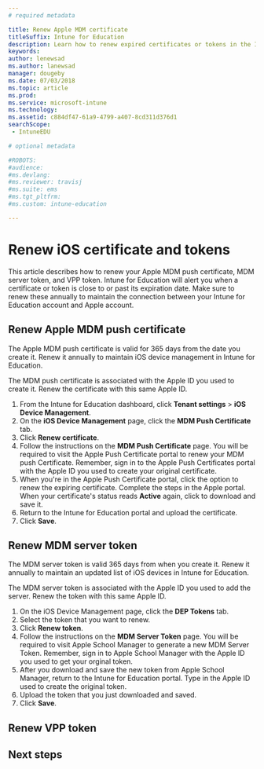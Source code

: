 ```yaml
---
# required metadata

title: Renew Apple MDM certificate
titleSuffix: Intune for Education
description: Learn how to renew expired certificates or tokens in the Intune for Education portal.
keywords:
author: lenewsad
ms.author: lanewsad
manager: dougeby
ms.date: 07/03/2018
ms.topic: article
ms.prod:
ms.service: microsoft-intune
ms.technology:
ms.assetid: c884df47-61a9-4799-a407-8cd311d376d1
searchScope:
 - IntuneEDU

# optional metadata

#ROBOTS:
#audience:
#ms.devlang:
#ms.reviewer: travisj
#ms.suite: ems
#ms.tgt_pltfrm:
#ms.custom: intune-education

---
```


# Renew iOS certificate and tokens
This article describes how to renew your Apple MDM push certificate, MDM server token, and VPP token. Intune for Education will alert you when a certificate or token is close to or past its expiration date. Make sure to renew these annually to maintain the connection between your Intune for Education account and Apple account.

## Renew Apple MDM push certificate
The Apple MDM push certificate is valid for 365 days from the date you create it. Renew it annually to maintain iOS device management in Intune for Education. 

The MDM push certificate is associated with the Apple ID you used to create it. Renew the certificate with this same Apple ID.

1. From the Intune for Education dashboard, click **Tenant settings** > **iOS Device Management**.
2. On the **iOS Device Management** page, click the **MDM Push Certificate** tab.
3. Click **Renew certificate**.
4. Follow the instructions on the **MDM Push Certificate** page. You will be required to visit the Apple Push Certificate portal to renew your MDM push Certificate. Remember, sign in to the Apple Push Certificates portal with the Apple ID you used to create your original certificate.
5. When you're in the Apple Push Certificate portal, click the option to renew the expiring certificate. Complete the steps in the Apple portal. When your certificate's status reads **Active** again, click to download and save it.
6. Return to the Intune for Education portal and upload the certificate. 
7. Click **Save**.

## Renew MDM server token

The MDM server token is valid 365 days from when you create it. Renew it annually to maintain an updated list of iOS devices in Intune for Education. 

The MDM server token is associated with the Apple ID you used to add the server. Renew the token with this same Apple ID. 

1. On the iOS Device Management page, click the **DEP Tokens** tab.
2. Select the token that you want to renew.
3. Click **Renew token**.
4. Follow the instructions on the **MDM Server Token** page. You will be required to visit Apple School Manager to generate a new MDM Server Token. Remember, sign in to Apple School Manager with the Apple ID you used to get your orginal token.
5. After you download and save the new token from Apple School Manager, return to the Intune for Education portal. Type in the Apple ID used to create the original token.
6. Upload the token that you just downloaded and saved.
7. Click **Save**.


## Renew VPP token

## Next steps